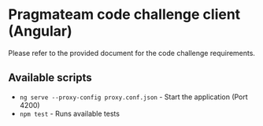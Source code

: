 # Pragmateam code challenge client (Angular)

Please refer to the provided document for the code challenge requirements.

## Available scripts

- `ng serve --proxy-config proxy.conf.json` - Start the application (Port 4200)
- `npm test` - Runs available tests


